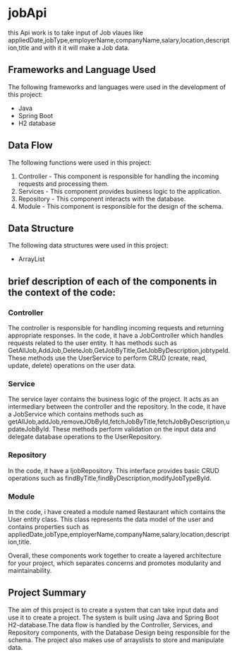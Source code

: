 # jobApi


this Api work is to take input of Job vlaues like appliedDate,jobType,employerName,companyName,salary,location,description,title and with it it will make a Job  data.

## Frameworks and Language Used

The following frameworks and languages were used in the development of this project:

- Java
- Spring Boot
- H2 database

## Data Flow

The following functions were used in this project:

1. Controller - This component is responsible for handling the incoming requests and processing them.
2. Services - This component provides business logic to the application.
3. Repository - This component interacts with the database.
4. Module - This component is responsible for the design of the schema.

## Data Structure

The following data structures were used in this project:

- ArrayList

## brief description of each of the components in the context of the code:

### Controller
The controller is responsible for handling incoming requests and returning appropriate responses. In the code, it have a JobController which handles requests related to the user entity. It has methods such as GetAllJob,AddJob,DeleteJob,GetJobByTitle,GetJobByDescription,jobtypeId. These methods use the UserService to perform CRUD (create, read, update, delete) operations on the user data.

### Service
The service layer contains the business logic of the project. It acts as an intermediary between the controller and the repository. In the code, it have a JobService which contains methods such as getAllJob,addJob,removeJObById,fetchJobByTitle,fetchJobByDescription,updateJobById. These methods perform validation on the input data and delegate database operations to the UserRepository.

### Repository
In the code, it have a IjobRepository. This interface provides basic CRUD operations such as findByTitle,findByDescription,modifyJobTypeById.

### Module
In the code, i have created a module named Restaurant which contains the User entity class. This class represents the data model of the user and contains properties such as  appliedDate,jobType,employerName,companyName,salary,location,description,title.

Overall, these components work together to create a layered architecture for your project, which separates concerns and promotes modularity and maintainability.

## Project Summary

The aim of this project is to create a system that can take input data and use it to create a project. The system is built using Java and Spring Boot H2-database.The data flow is handled by the Controller, Services, and Repository components, with the Database Design being responsible for the schema. The project also makes use of arrayslists to store and manipulate data.
